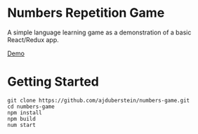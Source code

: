 Numbers Repetition Game
=====

A simple language learning game as a demonstration of a basic React/Redux app.

[Demo](numbersgame.herokuapp.com)

# Getting Started

```
git clone https://github.com/ajduberstein/numbers-game.git
cd numbers-game
npm install
npm build
num start
```
